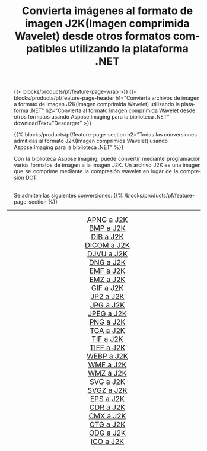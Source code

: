 ﻿---
title: Convierta imágenes al formato de imagen J2K(Imagen comprimida Wavelet) desde otros formatos compatibles utilizando la plataforma .NET 
weight: 3920
url: /es/net/conversion/to/j2k 
lang: es
langdirlevel: 2
locales: zh-hans,ja,it,ru,de,es,fr,nl,id,lt,pl,pt,vi,tr,ko,zh-hant,ar,hi,th,sv,cs,uk,he
description: Usando Aspose.Imaging para la biblioteca .NET, es fácil convertir a J2K(Imagen comprimida Wavelet) desde otros formatos de imagen compatibles
---

{{< blocks/products/pf/feature-page-wrap >}}
{{< blocks/products/pf/feature-page-header h1="Convierta archivos de imagen a formato de imagen J2K(Imagen comprimida Wavelet) utilizando la plataforma .NET" h2="Convierta al formato Imagen comprimida Wavelet desde otros formatos usando Aspose.Imaging para la biblioteca .NET" downloadText="Descargar" >}}


{{% blocks/products/pf/feature-page-section  h2="Todas las conversiones admitidas al formato J2K(Imagen comprimida Wavelet) usando Aspose.Imaging para la biblioteca .NET" %}}
<p align=justify>Con la biblioteca Aspose.Imaging, puede convertir mediante programación varios formatos de imagen a la imagen J2K. Un archivo J2K es una imagen que se comprime mediante la compresión wavelet en lugar de la compresión DCT. </p>
<br/>
Se admiten las siguientes conversiones:
{{% /blocks/products/pf/feature-page-section %}}
<div class="container-fluid productfamilypage bg-gray">
    <div class="convertypes bg-gray agp-content section">
        <div class="container">
		<hr style="margin-left:-20px;"/>
		<div class="row other-converters" style="gap: 10px;font-size: 19px;text-align:center;">
		    <div class='col-md-2 other-converter remove-lp remove-rp'><a href="/imaging/es/net/conversion/apng-to-j2k" style="padding:15px;">APNG a J2K</a></div>
<div class='col-md-2 other-converter remove-lp remove-rp'><a href="/imaging/es/net/conversion/bmp-to-j2k" style="padding:15px;">BMP a J2K</a></div>
<div class='col-md-2 other-converter remove-lp remove-rp'><a href="/imaging/es/net/conversion/dib-to-j2k" style="padding:15px;">DIB a J2K</a></div>
<div class='col-md-2 other-converter remove-lp remove-rp'><a href="/imaging/es/net/conversion/dicom-to-j2k" style="padding:15px;">DICOM a J2K</a></div>
<div class='col-md-2 other-converter remove-lp remove-rp'><a href="/imaging/es/net/conversion/djvu-to-j2k" style="padding:15px;">DJVU a J2K</a></div>
<div class='col-md-2 other-converter remove-lp remove-rp'><a href="/imaging/es/net/conversion/dng-to-j2k" style="padding:15px;">DNG a J2K</a></div>
<div class='col-md-2 other-converter remove-lp remove-rp'><a href="/imaging/es/net/conversion/emf-to-j2k" style="padding:15px;">EMF a J2K</a></div>
<div class='col-md-2 other-converter remove-lp remove-rp'><a href="/imaging/es/net/conversion/emz-to-j2k" style="padding:15px;">EMZ a J2K</a></div>
<div class='col-md-2 other-converter remove-lp remove-rp'><a href="/imaging/es/net/conversion/gif-to-j2k" style="padding:15px;">GIF a J2K</a></div>
<div class='col-md-2 other-converter remove-lp remove-rp'><a href="/imaging/es/net/conversion/jp2-to-j2k" style="padding:15px;">JP2 a J2K</a></div>
<div class='col-md-2 other-converter remove-lp remove-rp'><a href="/imaging/es/net/conversion/jpg-to-j2k" style="padding:15px;">JPG a J2K</a></div>
<div class='col-md-2 other-converter remove-lp remove-rp'><a href="/imaging/es/net/conversion/jpeg-to-j2k" style="padding:15px;">JPEG a J2K</a></div>
<div class='col-md-2 other-converter remove-lp remove-rp'><a href="/imaging/es/net/conversion/png-to-j2k" style="padding:15px;">PNG a J2K</a></div>
<div class='col-md-2 other-converter remove-lp remove-rp'><a href="/imaging/es/net/conversion/tga-to-j2k" style="padding:15px;">TGA a J2K</a></div>
<div class='col-md-2 other-converter remove-lp remove-rp'><a href="/imaging/es/net/conversion/tif-to-j2k" style="padding:15px;">TIF a J2K</a></div>
<div class='col-md-2 other-converter remove-lp remove-rp'><a href="/imaging/es/net/conversion/tiff-to-j2k" style="padding:15px;">TIFF a J2K</a></div>
<div class='col-md-2 other-converter remove-lp remove-rp'><a href="/imaging/es/net/conversion/webp-to-j2k" style="padding:15px;">WEBP a J2K</a></div>
<div class='col-md-2 other-converter remove-lp remove-rp'><a href="/imaging/es/net/conversion/wmf-to-j2k" style="padding:15px;">WMF a J2K</a></div>
<div class='col-md-2 other-converter remove-lp remove-rp'><a href="/imaging/es/net/conversion/wmz-to-j2k" style="padding:15px;">WMZ a J2K</a></div>
<div class='col-md-2 other-converter remove-lp remove-rp'><a href="/imaging/es/net/conversion/svg-to-j2k" style="padding:15px;">SVG a J2K</a></div>
<div class='col-md-2 other-converter remove-lp remove-rp'><a href="/imaging/es/net/conversion/svgz-to-j2k" style="padding:15px;">SVGZ a J2K</a></div>
<div class='col-md-2 other-converter remove-lp remove-rp'><a href="/imaging/es/net/conversion/eps-to-j2k" style="padding:15px;">EPS a J2K</a></div>
<div class='col-md-2 other-converter remove-lp remove-rp'><a href="/imaging/es/net/conversion/cdr-to-j2k" style="padding:15px;">CDR a J2K</a></div>
<div class='col-md-2 other-converter remove-lp remove-rp'><a href="/imaging/es/net/conversion/cmx-to-j2k" style="padding:15px;">CMX a J2K</a></div>
<div class='col-md-2 other-converter remove-lp remove-rp'><a href="/imaging/es/net/conversion/otg-to-j2k" style="padding:15px;">OTG a J2K</a></div>
<div class='col-md-2 other-converter remove-lp remove-rp'><a href="/imaging/es/net/conversion/odg-to-j2k" style="padding:15px;">ODG a J2K</a></div>
<div class='col-md-2 other-converter remove-lp remove-rp'><a href="/imaging/es/net/conversion/ico-to-j2k" style="padding:15px;">ICO a J2K</a></div>
                </div>
        </div>
    </div>
</div>
<br/>

